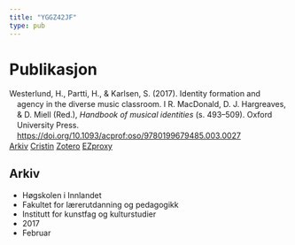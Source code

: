 ```yaml
---
title: "YGGZ42JF"
type: pub
---
```

<h1>Publikasjon</h1>
<article id="csl-bib-container-YGGZ42JF" class="csl-bib-container">
  <div class="csl-bib-body" style="line-height: 1.35; padding-left: 1em; text-indent:-1em;">
  <div class="csl-entry">Westerlund, H., Partti, H., &amp; Karlsen, S. (2017). Identity formation and agency in the diverse music classroom. I R. MacDonald, D. J. Hargreaves, &amp; D. Miell (Red.), <i>Handbook of musical identities</i> (s. 493&#x2013;509). Oxford University Press. <a href="https://doi.org/10.1093/acprof:oso/9780199679485.003.0027">https://doi.org/10.1093/acprof:oso/9780199679485.003.0027</a></div>
</div>
  <div class="csl-bib-buttons">
    <a href="#taxonomy-article-YGGZ42JF" class="csl-bib-button">Arkiv</a>
    <a href alt="Cristin URL" class="csl-bib-button">Cristin</a>
    <a href alt="Zotero URL" class="csl-bib-button">Zotero</a>
    <a href="http://ezproxy.inn.no/login?url=https://doi.org/10.1093/acprof:oso/9780199679485.003.0027" class="csl-bib-button">EZproxy</a>
  </div>
  <div id="csl-bib-meta-container-YGGZ42JF"></div>
</article>
<div id="csl-bib-meta-YGGZ42JF" class="csl-bib-meta">
  <article id="taxonomy-article-YGGZ42JF" class="taxonomy-article">
    <h1>Arkiv</h1>
    <ul>
      <li>Høgskolen i Innlandet</li>
      <li>Fakultet for lærerutdanning og pedagogikk</li>
      <li>Institutt for kunstfag og kulturstudier</li>
      <li>2017</li>
      <li>Februar</li>
    </ul>
  </article>
</div>
